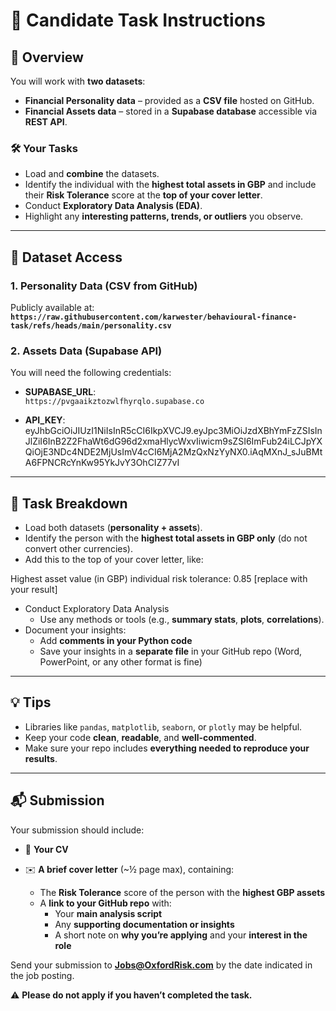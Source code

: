 # 📄 Candidate Task Instructions

## 🧾 **Overview**

You will work with **two datasets**:

- **Financial Personality data** – provided as a **CSV file** hosted on GitHub.
- **Financial Assets data** – stored in a **Supabase database** accessible via **REST API**.

### 🛠️ **Your Tasks**

- Load and **combine** the datasets.
- Identify the individual with the **highest total assets in GBP** and include their **Risk Tolerance** score at the **top of your cover letter**.
- Conduct **Exploratory Data Analysis (EDA)**.
- Highlight any **interesting patterns, trends, or outliers** you observe.

---

## 📂 **Dataset Access**

### 1. **Personality Data** (CSV from GitHub)

Publicly available at:  
**`https://raw.githubusercontent.com/karwester/behavioural-finance-task/refs/heads/main/personality.csv`**

### 2. **Assets Data** (Supabase API)

You will need the following credentials:

- **SUPABASE_URL**:  
  `https://pvgaaikztozwlfhyrqlo.supabase.co`

- **API_KEY**:
eyJhbGciOiJIUzI1NiIsInR5cCI6IkpXVCJ9.eyJpc3MiOiJzdXBhYmFzZSIsInJlZiI6InB2Z2FhaWt6dG96d2xmaHlycWxvIiwicm9sZSI6ImFub24iLCJpYXQiOjE3NDc4NDE2MjUsImV4cCI6MjA2MzQxNzYyNX0.iAqMXnJ_sJuBMtA6FPNCRcYnKw95YkJvY3OhCIZ77vI

---

## 🧩 **Task Breakdown**

- Load both datasets (**personality + assets**).
- Identify the person with the **highest total assets in GBP only** (do not convert other currencies).
- Add this to the top of your cover letter, like:

Highest asset value (in GBP) individual risk tolerance: 0.85 [replace with your result]

- Conduct Exploratory Data Analysis
  - Use any methods or tools (e.g., **summary stats**, **plots**, **correlations**).
- Document your insights:
  - Add **comments in your Python code**
  - Save your insights in a **separate file** in your GitHub repo (Word, PowerPoint, or any other format is fine)

---

## 💡 **Tips**

- Libraries like `pandas`, `matplotlib`, `seaborn`, or `plotly` may be helpful.
- Keep your code **clean**, **readable**, and **well-commented**.
- Make sure your repo includes **everything needed to reproduce your results**.

---

## 📬 **Submission**

Your submission should include:

- 📄 **Your CV**

- ✉️ **A brief cover letter** (~½ page max), containing:
  - The **Risk Tolerance** score of the person with the **highest GBP assets**
  - A **link to your GitHub repo** with:
    - Your **main analysis script**
    - Any **supporting documentation or insights**
    - A short note on **why you’re applying** and your **interest in the role**

Send your submission to **Jobs@OxfordRisk.com** by the date indicated in the job posting.

⚠️ **Please do not apply if you haven’t completed the task.**

